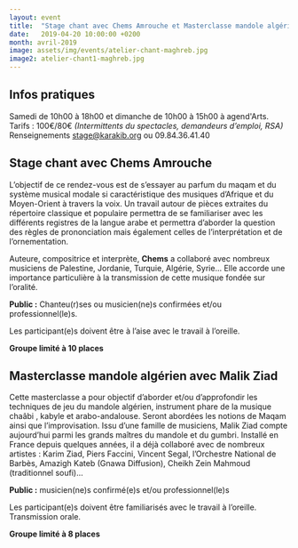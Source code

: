 ```yaml
---
layout: event
title:  "Stage chant avec Chems Amrouche et Masterclasse mandole algérien avec Malik Ziad"
date:   2019-04-20 10:00:00 +0200
month: avril-2019
image: assets/img/events/atelier-chant-maghreb.jpg
image2: atelier-chant1-maghreb.jpg
---
```


## Infos pratiques  

Samedi de 10h00 à 18h00 et dimanche de 10h00 à 15h00 à agend'Arts.  
Tarifs : 100€/80€ *(Intermittents du spectacles, demandeurs d’emploi, RSA)*
Renseignements [stage@karakib.org](mailto:stage@karakib.org) ou 09.84.36.41.40


## Stage chant avec Chems Amrouche

L’objectif de ce rendez-vous est de s’essayer au parfum du maqam  et du système musical modale si caractéristique des musiques d’Afrique et du Moyen-Orient à travers la voix. Un travail autour de pièces extraites du répertoire classique et populaire permettra de se familiariser avec les différents registres de la langue arabe et permettra d’aborder la question des règles de prononciation mais également celles de l’interprétation et de l’ornementation.  

Auteure, compositrice et interprète, **Chems** a collaboré avec nombreux musiciens de Palestine, Jordanie, Turquie, Algérie, Syrie... Elle accorde une importance particulière à la transmission de cette musique fondée sur l’oralité.  

**Public :** Chanteu(r)ses ou musicien(ne)s confirmées et/ou professionnel(le)s.  

Les participant(e)s doivent être à l’aise avec le travail à l’oreille.  

**Groupe limité à 10 places**


## Masterclasse mandole algérien avec Malik Ziad  
 
Cette masterclasse a pour objectif d’aborder et/ou d’approfondir les techniques de jeu du mandole algérien, instrument phare de la musique chaâbi , kabyle et arabo-andalouse. Seront abordées les notions de Maqam ainsi que l’improvisation. Issu d’une famille de musiciens, Malik Ziad compte aujourd’hui parmi les grands maîtres du mandole et du gumbri. Installé en France depuis quelques années, il a déjà collaboré avec de nombreux artistes : Karim Ziad, Piers Faccini, Vincent Segal, l’Orchestre National de Barbès, Amazigh Kateb (Gnawa Diffusion), Cheikh Zein Mahmoud (traditionnel soufi)...  

**Public :** musicien(ne)s confirmé(e)s et/ou professionnel(le)s  

Les participant(e)s doivent être familiarisés avec le travail à l’oreille. Transmission orale.  

**Groupe limité à 8 places**
